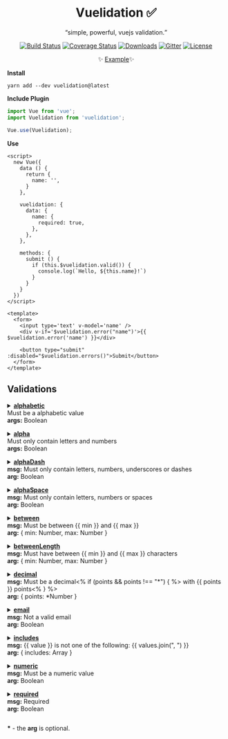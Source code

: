 <h1 align="center">Vuelidation ✅</h1>

<p align="center">
  <q>simple, powerful, vuejs validation.</q>
</p>

<p align="center">
  <a href="https://travis-ci.org/cj/vuelidation"><img src="https://img.shields.io/travis/cj/vuelidation/master.svg" alt="Build Status" target="_blank"></a>
  <a href="https://coveralls.io/github/cj/vuelidation?branch=master"><img src="https://img.shields.io/coveralls/cj/vuelidation/master.svg" alt="Coverage Status" target="_blank"></a>
  <a href="https://www.npmjs.com/package/vuelidation"><img src="https://img.shields.io/npm/dt/vuelidation.svg" alt="Downloads" target="_blank"></a>
  <a href="https://gitter.im/cj/vuelidation"><img src="https://img.shields.io/badge/GITTER-join%20chat-green.svg" alt="Gitter" target="_blank"></a>
  <a href="https://github.com/cj/vuelidation/blob/master/LICENSE.md"><img src="https://img.shields.io/npm/l/vuelidation.svg" alt="License" target="_blank"></a>
</p>

<p align="center">
  ✨ <a href="https://codepen.io/cj/pen/BRNzgd">Example</a>✨
</p>

**Install**

`yarn add --dev vuelidation@latest`

**Include Plugin**
```javascript
import Vue from 'vue';
import Vuelidation from 'vuelidation';

Vue.use(Vuelidation);
```
**Use**
```vue
<script>
  new Vue({
    data () {
      return {
        name: '',
      }
    },
    
    vuelidation: {
      data: {
        name: {
          required: true,
        },
      },
    },
    
    methods: {
      submit () {
        if (this.$vuelidation.valid()) {
          console.log(`Hello, ${this.name}!`)
        }
      }
    }
  })
</script>

<template>
  <form>
    <input type='text' v-model='name' />
    <div v-if='$vuelidation.error("name")'>{{ $vuelidation.error('name') }}</div>
    
    <button type="submit" :disabled="$vuelidation.errors()">Submit</button>
  </form>
</template>
```

## Validations

<details>
<summary>
  <a href='#validations-alphabetic'><b>alphabetic</b></a>
  <p style='margin: 0; '>
    <ul style='margin: 0; padding: 0; list-style-type: none;'>
      <li>Must be a alphabetic value</li>
      <li><b>args:</b> Boolean</li>
    </ul>
  </p>
</summary>

```javascript
{
  alphabetic: true,
}
```
</details>

<details>
<summary>
  <a href='#validations-alpha'><b>alpha</b></a>
  <p style='margin: 0; '>
    <ul style='margin: 0; padding: 0; list-style-type: none;'>
      <li>Must only contain letters and numbers</li>
      <li><b>args:</b> Boolean</li>
    </ul>
  </p>
</summary>

```javascript
{
  alpha: true,
}
```
</details>

<details>
<summary>
  <a href='#validations-alphaDash'><b>alphaDash</b></a>
  <p style='margin: 0; '>
    <ul style='margin: 0; padding: 0; list-style-type: none;'>
      <li><b>msg:</b> Must only contain letters, numbers, underscores or dashes</li>
      <li><b>arg:</b> Boolean</li>
    </ul>
  </p>
</summary>

```javascript
{
  alphaDash: true,
}
```
</details>

<details>
<summary>
  <a href='#validations-alphaSpace'><b>alphaSpace</b></a>
  <p style='margin: 0; '>
    <ul style='margin: 0; padding: 0; list-style-type: none;'>
      <li><b>msg:</b> Must only contain letters, numbers or spaces</li>
      <li><b>arg:</b> Boolean</li>
    </ul>
  </p>
</summary>

```javascript
{
  alphaSpace: true,
}
```
</details>

<details>
<summary>
  <a href='#validations-between'><b>between</b></a>
  <p style='margin: 0; '>
    <ul style='margin: 0; padding: 0; list-style-type: none;'>
      <li><b>msg:</b> Must be between {{ min }} and {{ max }}</li>
      <li><b>arg:</b> { min: Number, max: Number }</li>
    </ul>
  </p>
</summary>

```javascript
{
  between: {
    min: 5,
    max: 10,
  },
}
```
</details>

<details>
<summary>
  <a href='#validations-between-length'><b>betweenLength</b></a>
  <p style='margin: 0; '>
    <ul style='margin: 0; padding: 0; list-style-type: none;'>
      <li><b>msg:</b> Must have between {{ min }} and {{ max }} characters</li>
      <li><b>arg:</b> { min: Number, max: Number }</li>
    </ul>
  </p>
</summary>

```javascript
{
  betweenLength: {
    min: 8,
    max: 20,
  },
}
```
</details>

<details>
<summary>
  <a href='#validations-decimal'><b>decimal</b></a>
  <p style='margin: 0; '>
    <ul style='margin: 0; padding: 0; list-style-type: none;'>
      <li><b>msg:</b> Must be a decimal<% if (points && points !== "*") { %> with {{ points }} points<% } %></li>
      <li><b>arg:</b> { points: *Number }</li>
    </ul>
  </p>
</summary>

```javascript
{
  decimal: {
    points: 2,
  },
}
```
</details>

<details>
<summary>
  <a href='#validations-email'><b>email</b></a>
  <p style='margin: 0; '>
    <ul style='margin: 0; padding: 0; list-style-type: none;'>
      <li><b>msg:</b> Not a valid email</li>
      <li><b>arg:</b> Boolean</li>
    </ul>
  </p>
</summary>

```javascript
{
  email: true,
}
```
</details>

<details>
<summary> <a href='#validations-includes'><b>includes</b></a>
  <p style='margin: 0; '>
    <ul style='margin: 0; padding: 0; list-style-type: none;'>
      <li><b>msg:</b> {{ value }} is not one of the following: {{ values.join(", ") }}</li>
      <li><b>arg:</b> { includes: Array }</li>
    </ul>
  </p>
</summary>

```javascript
{
  includes: ['foo', 'bar'],
}
```
</details>

<details>
<summary>
  <a href='#validations-numeric'><b>numeric</b></a>
  <p style='margin: 0; '>
    <ul style='margin: 0; padding: 0; list-style-type: none;'>
      <li><b>msg:</b> Must be a numeric value</li>
      <li><b>arg:</b> Boolean</li>
    </ul>
  </p>
</summary>

```javascript
{
  numeric: true,
}
```
</details>

<details>
<summary>
  <a href='#validations-required'><b>required</b></a>
  <p style='margin: 0; '>
    <ul style='margin: 0; padding: 0; list-style-type: none;'>
      <li><b>msg:</b> Required</li>
      <li><b>arg:</b> Boolean</li>
    </ul>
  </p>
</summary>

```javascript
{
  required: true,
}
```
</details>

<b>*</b> - the **arg** is optional.
